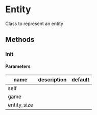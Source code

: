 # Entity


Class to represent an entity 

## Methods


### __init__




#### Parameters
name | description | default
--- | --- | ---
self |  | 
game |  | 
entity_size |  | 




